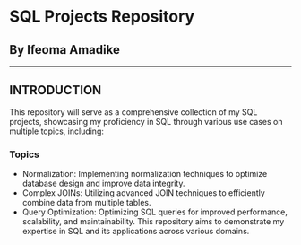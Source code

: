 # SQL Projects Repository
## By Ifeoma Amadike
---
## INTRODUCTION
This repository will serve as a comprehensive collection of my SQL projects, showcasing my proficiency in SQL through various use cases on multiple topics, including:
### Topics
* Normalization: Implementing normalization techniques to optimize database design and improve data integrity.
* Complex JOINs: Utilizing advanced JOIN techniques to efficiently combine data from multiple tables.
* Query Optimization: Optimizing SQL queries for improved performance, scalability, and maintainability.
This repository aims to demonstrate my expertise in SQL and its applications across various domains.
